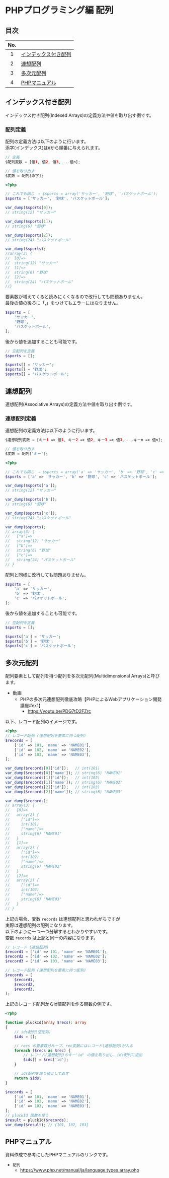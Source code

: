 # PHPプログラミング編 配列

## 目次

| No. |  |
| :---: | --- |
| 1 | [インデックス付き配列](#インデックス付き配列) |
| 2 | [連想配列](#連想配列) |
| 3 | [多次元配列](#多次元配列) |
| 4 | [PHPマニュアル](#phpマニュアル) |

## インデックス付き配列

インデックス付き配列(Indexed Arrays)の定義方法や値を取り出す例です。

### 配列定義

配列の定義方法は以下のように行います。  
添字(インデックス)は`0`から順番に与えられます。

```php
// 定義
$配列変数 = [値1, 値2, 値3, ...値n];
```

```php
// 値を取り出す
$変数 = 配列[添字];
```

```php
<?php

// これでも同じ　→ $sports = array('サッカー', '野球', 'バスケットボール');
$sports = ['サッカー', '野球', 'バスケットボール'];

var_dump($sports[0]);
// string(12) "サッカー"

var_dump($sports[1]);
// string(6) "野球"

var_dump($sports[2]);
// string(24) "バスケットボール"

var_dump($sports);
//array(3) {
//  [0]=>
//  string(12) "サッカー"
//  [1]=>
//  string(6) "野球"
//  [2]=>
//  string(24) "バスケットボール"
//}
```

要素数が増えてくると読みにくくなるので改行しても問題ありません。  
最後の値の後ろに「,」をつけてもエラーにはなりません。

```php
$sports = [
    'サッカー',
    '野球',
    'バスケットボール',
];
```

後から値を追加することも可能です。  

```php
// 空配列を定義
$sports = [];

$sports[] = 'サッカー';
$sports[] = '野球';
$sports[] = 'バスケットボール';
```

## 連想配列

連想配列(Associative Arrays)の定義方法や値を取り出す例です。

### 連想配列定義

連想配列の定義方法は以下のように行います。  

```php
$連想配列変数 = [キー1 => 値1, キー2 => 値2, キー3 => 値3, ...キーn => 値n];
```

```php
// 値を取り出す
$変数 = 配列['キー'];
```

```php
<?php

// これでも同じ　→ $sports = array('a' => 'サッカー', 'b' => '野球', 'c' => 'バスケットボール');
$sports = ['a' => 'サッカー', 'b' => '野球', 'c' => 'バスケットボール'];

var_dump($sports['a']);
// string(12) "サッカー"

var_dump($sports['b']);
// string(6) "野球"

var_dump($sports['c']);
// string(24) "バスケットボール"

var_dump($sports);
// array(3) {
//   ["a"]=>
//   string(12) "サッカー"
//   ["b"]=>
//   string(6) "野球"
//   ["c"]=>
//   string(24) "バスケットボール"
// }
```

配列と同様に改行しても問題ありません。

```php
$sports = [
    'a' => 'サッカー',
    'b' => '野球',
    'c' => 'バスケットボール',
];
```

後から値を追加することも可能です。  

```php
// 空配列を定義
$sports = [];

$sports['a'] = 'サッカー';
$sports['b'] = '野球';
$sports['c'] = 'バスケットボール';
```

## 多次元配列

配列要素として配列を持つ配列を多次元配列(Multidimensional Arrays)と呼びます。

- 動画
  - PHPの多次元連想配列徹底攻略【PHPによるWebアプリケーション開発講座#ex1】
    - <https://youtu.be/PDG7tD2FZrc>

以下、レコード配列のイメージです。

```php
<?php
// レコード配列 (連想配列を要素に持つ配列)
$records = [
    ['id' => 101, 'name' => 'NAME01'],
    ['id' => 102, 'name' => 'NAME02'],
    ['id' => 103, 'name' => 'NAME03'],
];

var_dump($records[0]['id']);   // int(101)
var_dump($records[0]['name']); // string(6) "NAME01"
var_dump($records[1]['id']);   // int(102)
var_dump($records[1]['name']); // string(6) "NAME02"
var_dump($records[2]['id']);   // int(103)
var_dump($records[2]['name']); // string(6) "NAME03"

var_dump($records);
// array(3) {
//   [0]=>
//   array(2) {
//     ["id"]=>
//     int(101)
//     ["name"]=>
//     string(6) "NAME01"
//   }
//   [1]=>
//   array(2) {
//     ["id"]=>
//     int(102)
//     ["name"]=>
//     string(6) "NAME02"
//   }
//   [2]=>
//   array(2) {
//     ["id"]=>
//     int(103)
//     ["name"]=>
//     string(6) "NAME03"
//   }
// }
```

上記の場合、変数 `records` は連想配列と思われがちですが  
実際は連想配列の配列になります。  
以下のように一つ一つ分解するとわかりやすいです。  
変数 `records` は上記と同一の内容になります。

```php
// レコード (連想配列)
$record1 = ['id' => 101, 'name' => 'NAME01'];
$record2 = ['id' => 102, 'name' => 'NAME02'];
$record3 = ['id' => 103, 'name' => 'NAME03'];

// レコード配列 (連想配列を要素に持つ配列)
$records = [
    $record1,
    $record2,
    $record3,
];
```

上記のレコード配列からid値配列を作る関数の例です。

```php
<?php

function pluckId(array $recs): array
{
    // ids配列(空配列)
    $ids = [];

    // recs の要素数分ループ、rec変数にはレコード(連想配列)が入る
    foreach ($recs as $rec) {
        // レコード(連想配列)のキー'id' の値を取り出し、ids配列に追加
        $ids[] = $rec['id'];
    }

    // ids配列を戻り値として返す
    return $ids;
}

$records = [
    ['id' => 101, 'name' => 'NAME01'],
    ['id' => 102, 'name' => 'NAME02'],
    ['id' => 103, 'name' => 'NAME03'],
];
// pluckId 関数を使う
$result = pluckId($records);
var_dump($result); // [101, 102, 103]
```

## PHPマニュアル

資料作成で参考にしたPHPマニュアルのリンクです。

- `配列`
  - <https://www.php.net/manual/ja/language.types.array.php>
